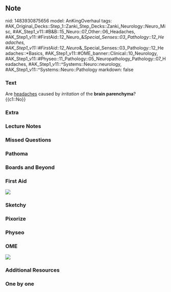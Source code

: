 ## Note
nid: 1483930875656
model: AnKingOverhaul
tags: #AK_Original_Decks::Step_1::Zanki_Step_Decks::Zanki_Neurology::Neuro_Misc, #AK_Step1_v11::#B&B::15_Neuro::07_Other::06_Headaches, #AK_Step1_v11::#FirstAid::12_Neuro_&_Special_Senses::03_Pathology::12_Headaches, #AK_Step1_v11::#FirstAid::12_Neuro_&_Special_Senses::03_Pathology::12_Headaches::*Basics, #AK_Step1_v11::#OME_banner::Clinical::10_Neurology, #AK_Step1_v11::#Physeo::11_Pathology::05_Neuropathology_Pathology::07_Headaches, #AK_Step1_v11::^Systems::Neuro::neurology, #AK_Step1_v11::^Systems::Neuro::Pathology
markdown: false

### Text
<div>
  Are <u>headaches</u> caused by <i>irritation</i> of the <b>brain
  parenchyma</b>?
</div>
<div>
  {{c1::No}}
</div>

### Extra


### Lecture Notes


### Missed Questions


### Pathoma


### Boards and Beyond


### First Aid
<img src="tmp_q5xwnk1.png">

### Sketchy


### Pixorize


### Physeo


### OME
<div class="ome-widget">
  <a href=
  "https://onlinemeded.org/spa/neurology?ref=anki"><img src="_OME_AnkiFlashcards_Topic_1.png"></a>
</div>

### Additional Resources


### One by one

